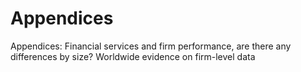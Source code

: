 # Appendices
Appendices: Financial services and firm performance, are there any differences by size? Worldwide evidence on firm-level data

